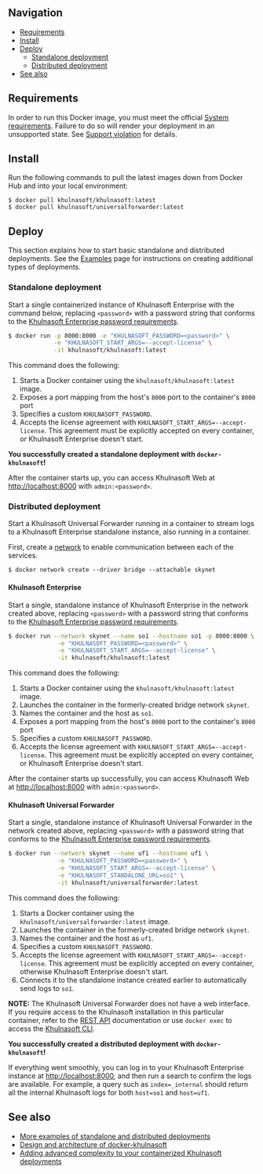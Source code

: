 ## Navigation

* [Requirements](#requirements)
* [Install](#install)
* [Deploy](#deploy)
    * [Standalone deployment](#standalone-deployment)
    * [Distributed deployment](#distributed-deployment)
* [See also](#see-also)

## Requirements
In order to run this Docker image, you must meet the official [System requirements](SUPPORT.md#system-requirements). Failure to do so will render your deployment in an unsupported state. See [Support violation](SUPPORT.md##support-violation) for details.

## Install
Run the following commands to pull the latest images down from Docker Hub and into your local environment:
```
$ docker pull khulnasoft/khulnasoft:latest
$ docker pull khulnasoft/universalforwarder:latest
```

## Deploy

This section explains how to start basic standalone and distributed deployments. See the [Examples](EXAMPLES.md) page for instructions on creating additional types of deployments.

### Standalone deployment

Start a single containerized instance of Khulnasoft Enterprise with the command below, replacing `<password>` with a password string that conforms to the [Khulnasoft Enterprise password requirements](https://docs.khulnasoft.com/Documentation/Khulnasoft/latest/Security/Configurepasswordsinspecfile).

```bash
$ docker run -p 8000:8000 -e "KHULNASOFT_PASSWORD=<password>" \
             -e "KHULNASOFT_START_ARGS=--accept-license" \
             -it khulnasoft/khulnasoft:latest
```

This command does the following:
1. Starts a Docker container using the `khulnasoft/khulnasoft:latest` image.
1. Exposes a port mapping from the host's `8000` port to the container's `8000` port
1. Specifies a custom `KHULNASOFT_PASSWORD`.
1. Accepts the license agreement with `KHULNASOFT_START_ARGS=--accept-license`. This agreement must be explicitly accepted on every container, or Khulnasoft Enterprise doesn't start.

**You successfully created a standalone deployment with `docker-khulnasoft`!**

After the container starts up, you can access Khulnasoft Web at <http://localhost:8000> with `admin:<password>`.

### Distributed deployment

Start a Khulnasoft Universal Forwarder running in a container to stream logs to a Khulnasoft Enterprise standalone instance, also running in a container.

First, create a [network](https://docs.docker.com/engine/reference/commandline/network_create/) to enable communication between each of the services.

```
$ docker network create --driver bridge --attachable skynet
```

#### Khulnasoft Enterprise
Start a single, standalone instance of Khulnasoft Enterprise in the network created above, replacing `<password>` with a password string that conforms to the [Khulnasoft Enterprise password requirements](https://docs.khulnasoft.com/Documentation/Khulnasoft/latest/Security/Configurepasswordsinspecfile).
```bash
$ docker run --network skynet --name so1 --hostname so1 -p 8000:8000 \
              -e "KHULNASOFT_PASSWORD=<password>" \
              -e "KHULNASOFT_START_ARGS=--accept-license" \
              -it khulnasoft/khulnasoft:latest
```

This command does the following:
1. Starts a Docker container using the `khulnasoft/khulnasoft:latest` image.
1. Launches the container in the formerly-created bridge network `skynet`.
1. Names the container and the host as `so1`.
1. Exposes a port mapping from the host's `8000` port to the container's `8000` port
1. Specifies a custom `KHULNASOFT_PASSWORD`.
1. Accepts the license agreement with `KHULNASOFT_START_ARGS=--accept-license`. This agreement must be explicitly accepted on every container, or Khulnasoft Enterprise doesn't start.

After the container starts up successfully, you can access Khulnasoft Web at <http://localhost:8000> with `admin:<password>`.

#### Khulnasoft Universal Forwarder
Start a single, standalone instance of Khulnasoft Universal Forwarder in the network created above, replacing `<password>` with a password string that conforms to the [Khulnasoft Enterprise password requirements](https://docs.khulnasoft.com/Documentation/Khulnasoft/latest/Security/Configurepasswordsinspecfile).
```bash
$ docker run --network skynet --name uf1 --hostname uf1 \
              -e "KHULNASOFT_PASSWORD=<password>" \
              -e "KHULNASOFT_START_ARGS=--accept-license" \
              -e "KHULNASOFT_STANDALONE_URL=so1" \
              -it khulnasoft/universalforwarder:latest
```

This command does the following:
1. Starts a Docker container using the `khulnasoft/universalforwarder:latest` image.
1. Launches the container in the formerly-created bridge network `skynet`.
1. Names the container and the host as `uf1`.
1. Specifies a custom `KHULNASOFT_PASSWORD`.
1. Accepts the license agreement with `KHULNASOFT_START_ARGS=--accept-license`. This agreement must be explicitly accepted on every container, otherwise Khulnasoft Enterprise doesn't start.
1. Connects it to the standalone instance created earlier to automatically send logs to `so1`.

**NOTE:** The Khulnasoft Universal Forwarder does not have a web interface. If you require access to the Khulnasoft installation in this particular container, refer to the [REST API](https://docs.khulnasoft.com/Documentation/Khulnasoft/latest/RESTREF/RESTprolog) documentation or use `docker exec` to access the [Khulnasoft CLI](https://docs.khulnasoft.com/Documentation/Khulnasoft/latest/Admin/CLIadmincommands).

**You successfully created a distributed deployment with `docker-khulnasoft`!**

If everything went smoothly, you can log in to your Khulnasoft Enterprise instance at <http://localhost:8000>, and then run a search to confirm the logs are available. For example, a query such as `index=_internal` should return all the internal Khulnasoft logs for both `host=so1` and `host=uf1`.

## See also

* [More examples of standalone and distributed deployments](EXAMPLES.md)
* [Design and architecture of docker-khulnasoft](ARCHITECTURE.md)
* [Adding advanced complexity to your containerized Khulnasoft deployments](ADVANCED.md)
